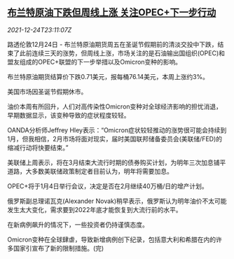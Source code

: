 <!--1640388662000-->
[布兰特原油下跌但周线上涨 关注OPEC+下一步行动](https://cn.reuters.com/article/global-oil-drv-1225-idCNKBS2J312H)
------

<div><i>2021-12-24T23:11:07Z</i></div><p>路透伦敦12月24日 - 布兰特原油期货周五在圣诞节假期前的清淡交投中下跌，结束了此前连续三天的涨势，但周线上涨，市场关注的是石油输出国组织(OPEC)和盟友组成的OPEC+联盟的下一步举措以及Omicron变种的影响。</p><p>布兰特原油期货结算价下跌0.71美元，报每桶76.14美元，本周上涨约3%。</p><p>美国市场因圣诞节假期休市。</p><p>油价本周有所回升，人们对高传染性Omicron变种对全球经济影响的担忧消退，早期数据显示，该变种导致的症状程度较轻。</p><p>OANDA分析师Jeffrey Hley表示：“Omicron症状较轻推动的涨势很可能会持续到1月，但我相信，2月市场将面对现实，届时美国联邦储备委员会(美联储/FED)的缩减行动将快要结束。”</p><p>美联储上周表示，将在3月结束大流行时期的债券购买计划，为明年三次加息铺平道路，大多数美联储政策制定者目前认为，明年将需要加息。</p><p>OPEC+将于1月4日举行会议，决定是否在2月继续40万桶/日的增产计划。</p><p>俄罗斯副总理诺瓦克(Alexander Novak)稍早表示，俄罗斯认为明年油价不太可能发生太大变化，需求要到2022年底才能恢复到大流行前的水平。</p><p>在新病例飙升的情况下，一些投资者仍持谨慎态度。</p><p>Omicron变种在全球肆虐，导致新增病例创下纪录，包括意大利和希腊在内的许多国家引宣布了新的限制措施。(完)</p>
